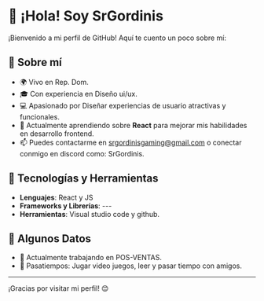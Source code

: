 # 👋 ¡Hola! Soy SrGordinis

¡Bienvenido a mi perfil de GitHub! Aquí te cuento un poco sobre mí:

## 💼 Sobre mí
- 🌍 Vivo en Rep. Dom.
- 🎓 Con experiencia en Diseño ui/ux.
- 💻 Apasionado por Diseñar experiencias de usuario atractivas y funcionales.
- 🌱 Actualmente aprendiendo sobre **React** para mejorar mis habilidades en desarrollo frontend.
- 📫 Puedes contactarme en srgordinisgaming@gmail.com o conectar conmigo en discord como: SrGordinis.

## 🔧 Tecnologías y Herramientas
- **Lenguajes**: React y JS
- **Frameworks y Librerías**: ---
- **Herramientas**: Visual studio code y github.

## 🌟 Algunos Datos
- 🔭 Actualmente trabajando en POS-VENTAS.
- 🌌 Pasatiempos: Jugar video juegos, leer y pasar tiempo con amigos.

---

¡Gracias por visitar mi perfil! 😊
